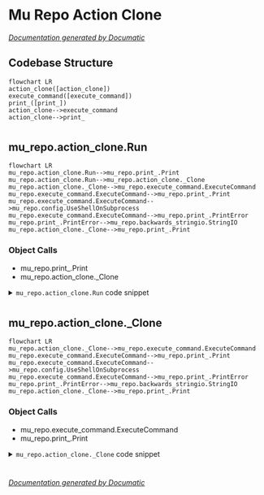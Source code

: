# Mu Repo Action Clone

[_Documentation generated by Documatic_](https://www.documatic.com)

<!---Documatic-section-Codebase Structure-start--->
## Codebase Structure

<!---Documatic-block-system_architecture-start--->
```mermaid
flowchart LR
action_clone([action_clone])
execute_command([execute_command])
print_([print_])
action_clone-->execute_command
action_clone-->print_
```
<!---Documatic-block-system_architecture-end--->

# #
<!---Documatic-section-Codebase Structure-end--->

<!---Documatic-section-mu_repo.action_clone.Run-start--->
## mu_repo.action_clone.Run

<!---Documatic-section-Run-start--->
```mermaid
flowchart LR
mu_repo.action_clone.Run-->mu_repo.print_.Print
mu_repo.action_clone.Run-->mu_repo.action_clone._Clone
mu_repo.action_clone._Clone-->mu_repo.execute_command.ExecuteCommand
mu_repo.execute_command.ExecuteCommand-->mu_repo.print_.Print
mu_repo.execute_command.ExecuteCommand-->mu_repo.config.UseShellOnSubprocess
mu_repo.execute_command.ExecuteCommand-->mu_repo.print_.PrintError
mu_repo.print_.PrintError-->mu_repo.backwards_stringio.StringIO
mu_repo.action_clone._Clone-->mu_repo.print_.Print
```

### Object Calls

* mu_repo.print_.Print
* mu_repo.action_clone._Clone

<!---Documatic-block-mu_repo.action_clone.Run-start--->
<details>
	<summary><code>mu_repo.action_clone.Run</code> code snippet</summary>

```python
def Run(params):
    args = params.args
    assert args[0] == 'clone'
    args = args[1:]
    repos = []
    other_cmd_line_args = []
    if len(args) == 1 and args[0] == '--help':
        import webbrowser
        webbrowser.open('http://fabioz.github.io/mu-repo/cloning/')
        Print('Opening http://fabioz.github.io/mu-repo/cloning/ for help on cloning...')
        return
    elif len(args) == 1 and args[0] == '--all':
        Print('Cloning all registered repos...')
        repos = params.config.repos
    else:
        for arg in args:
            if not arg.startswith('-') and (not '@' in arg) and (not ':' in arg):
                repos.append(arg)
            else:
                other_cmd_line_args.append(arg)
    remote_hosts = params.config.remote_hosts
    if not repos:
        Print('Unable to clone because the repository name for cloning with mu was not detected.')
        return
    if not remote_hosts:
        Print('No mu-repo.remote-base-url specified for mu to work with.\nPlease specify the remote hosts for cloning with mu. i.e.:\n\ngit config --global --add mu-repo.remote-base-url ssh://git@github.com:myuser')
        return
    Print('Working with remote hosts:')
    for host in remote_hosts:
        Print('    %s' % host)
    Print('')
    import mu_repo
    for repo in repos:
        for remote in remote_hosts:
            if _Clone(remote, repo, params, other_cmd_line_args):
                created_dir = os.path.join('.', repo)
                new_mu_repo = os.path.join(created_dir, '.mu_repo')
                if os.path.exists(new_mu_repo):
                    with open(os.path.join(new_mu_repo), 'r') as stream:
                        mu_config = mu_repo.Config.Create(stream.read())
                    for new_repo in mu_config.repos:
                        if new_repo in ('.', './', '.\\'):
                            continue
                        if not new_repo.startswith('../') and (not new_repo.startswith('..\\')):
                            Print('Cannot clone: ${START_COLOR}%s${RESET_COLOR} (currently only works with relative repositories matching: ../name or ..\\name)' % (new_repo,))
                        else:
                            new_repo_name = new_repo[3:]
                            if new_repo_name and new_repo_name[0] not in ('.', '/', '\\'):
                                for remote in remote_hosts:
                                    if _Clone(remote, new_repo_name, params, other_cmd_line_args):
                                        break
                            else:
                                Print('Cannot clone: ${START_COLOR}%s${RESET_COLOR} (currently only works with relative repositories matching: ../name or ..\\name)' % (new_repo,))
                break
```
</details>
<!---Documatic-block-mu_repo.action_clone.Run-end--->
<!---Documatic-section-Run-end--->

# #
<!---Documatic-section-mu_repo.action_clone.Run-end--->

<!---Documatic-section-mu_repo.action_clone._Clone-start--->
## mu_repo.action_clone._Clone

<!---Documatic-section-_Clone-start--->
```mermaid
flowchart LR
mu_repo.action_clone._Clone-->mu_repo.execute_command.ExecuteCommand
mu_repo.execute_command.ExecuteCommand-->mu_repo.print_.Print
mu_repo.execute_command.ExecuteCommand-->mu_repo.config.UseShellOnSubprocess
mu_repo.execute_command.ExecuteCommand-->mu_repo.print_.PrintError
mu_repo.print_.PrintError-->mu_repo.backwards_stringio.StringIO
mu_repo.action_clone._Clone-->mu_repo.print_.Print
```

### Object Calls

* mu_repo.execute_command.ExecuteCommand
* mu_repo.print_.Print

<!---Documatic-block-mu_repo.action_clone._Clone-start--->
<details>
	<summary><code>mu_repo.action_clone._Clone</code> code snippet</summary>

```python
def _Clone(remote, repo, params, other_cmd_line_args):
    created_dir = os.path.join('.', repo)
    if os.path.exists(os.path.join(created_dir, '.git')):
        Print('Skipping clone of: ${START_COLOR}%s${RESET_COLOR} because it already exists.' % (repo,))
        return True
    remote_path = remote
    if not remote_path.endswith('/') and (not remote_path.endswith('\\')):
        remote_path += '/'
    git = params.config.git
    ExecuteCommand([git, 'clone', '%s%s' % (remote_path, repo)] + other_cmd_line_args, '.')
    if os.path.exists(os.path.join(created_dir, '.git')):
        return True
    return False
```
</details>
<!---Documatic-block-mu_repo.action_clone._Clone-end--->
<!---Documatic-section-_Clone-end--->

# #
<!---Documatic-section-mu_repo.action_clone._Clone-end--->

[_Documentation generated by Documatic_](https://www.documatic.com)